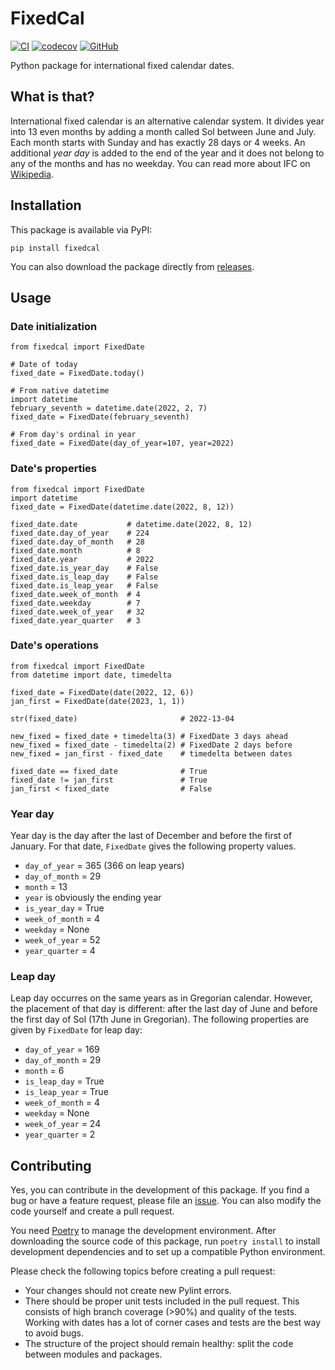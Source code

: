# FixedCal

[![CI](https://github.com/PyryL/fixedcal/actions/workflows/main.yml/badge.svg)](https://github.com/PyryL/fixedcal/actions)
[![codecov](https://codecov.io/gh/PyryL/fixedcal/branch/main/graph/badge.svg?token=ZMYYLBUPNA)](https://codecov.io/gh/PyryL/fixedcal)
[![GitHub](https://img.shields.io/github/license/PyryL/fixedcal)](LICENSE)

Python package for international fixed calendar dates.

## What is that?

International fixed calendar is an alternative calendar system.
It divides year into 13 even months by adding a month called Sol between June and July.
Each month starts with Sunday and has exactly 28 days or 4 weeks.
An additional _year day_ is added to the end of the year and it does not belong to any of the months and has no weekday.
You can read more about IFC on [Wikipedia](https://en.wikipedia.org/wiki/International_Fixed_Calendar).

## Installation

This package is available via PyPI:

```
pip install fixedcal
```

You can also download the package directly from [releases](https://github.com/PyryL/fixedcal/releases).

## Usage

### Date initialization

```python3
from fixedcal import FixedDate

# Date of today
fixed_date = FixedDate.today()

# From native datetime
import datetime
february_seventh = datetime.date(2022, 2, 7)
fixed_date = FixedDate(february_seventh)

# From day's ordinal in year
fixed_date = FixedDate(day_of_year=107, year=2022)
```

### Date's properties

```python3
from fixedcal import FixedDate
import datetime
fixed_date = FixedDate(datetime.date(2022, 8, 12))

fixed_date.date           # datetime.date(2022, 8, 12)
fixed_date.day_of_year    # 224
fixed_date.day_of_month   # 28
fixed_date.month          # 8
fixed_date.year           # 2022
fixed_date.is_year_day    # False
fixed_date.is_leap_day    # False
fixed_date.is_leap_year   # False
fixed_date.week_of_month  # 4
fixed_date.weekday        # 7
fixed_date.week_of_year   # 32
fixed_date.year_quarter   # 3
```

### Date's operations

```python3
from fixedcal import FixedDate
from datetime import date, timedelta

fixed_date = FixedDate(date(2022, 12, 6))
jan_first = FixedDate(date(2023, 1, 1))

str(fixed_date)                       # 2022-13-04

new_fixed = fixed_date + timedelta(3) # FixedDate 3 days ahead
new_fixed = fixed_date - timedelta(2) # FixedDate 2 days before
new_fixed = jan_first - fixed_date    # timedelta between dates

fixed_date == fixed_date              # True
fixed_date != jan_first	              # True
jan_first < fixed_date                # False
```

### Year day

Year day is the day after the last of December and before the first of January.
For that date, `FixedDate` gives the following property values.

* `day_of_year` = 365 (366 on leap years)
* `day_of_month` = 29
* `month` = 13
* `year` is obviously the ending year
* `is_year_day` = True
* `week_of_month` = 4
* `weekday` = None
* `week_of_year` = 52
* `year_quarter` = 4

### Leap day

Leap day occurres on the same years as in Gregorian calendar. However, the placement of that day is different: after the last day of June and before the first day of Sol (17th June in Gregorian). The following properties are given by `FixedDate` for leap day:

* `day_of_year` = 169
* `day_of_month` = 29
* `month` = 6
* `is_leap_day` = True
* `is_leap_year` = True
* `week_of_month` = 4
* `weekday` = None
* `week_of_year` = 24
* `year_quarter` = 2

## Contributing

Yes, you can contribute in the development of this package. If you find a bug or have a feature request, please file an [issue](https://github.com/PyryL/fixedcal/issues/new). You can also modify the code yourself and create a pull request.

You need [Poetry](https://python-poetry.org/) to manage the development environment. After downloading the source code of this package, run `poetry install` to install development dependencies and to set up a compatible Python environment.

Please check the following topics before creating a pull request:

* Your changes should not create new Pylint errors.
* There should be proper unit tests included in the pull request. This consists of high branch coverage (>90%) and quality of the tests. Working with dates has a lot of corner cases and tests are the best way to avoid bugs.
* The structure of the project should remain healthy: split the code between modules and packages.
